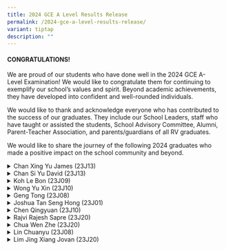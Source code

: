 ```yaml
---
title: 2024 GCE A Level Results Release
permalink: /2024-gce-a-level-results-release/
variant: tiptap
description: ""
---
```

<h4><strong>CONGRATULATIONS!</strong></h4>
<p>We are proud of our&nbsp;students who have done well in the 2024 GCE&nbsp;A-Level&nbsp;Examination!
We would like to congratulate them for continuing to exemplify our school’s
values and spirit.&nbsp;Beyond academic achievements, they have developed
into confident and well-rounded individuals.</p>
<p>We would like to thank and acknowledge everyone who has contributed to
the success of our graduates. They include our School Leaders, staff who
have taught or assisted the students, School Advisory Committee, Alumni,
Parent-Teacher Association, and parents/guardians of all RV graduates.</p>
<p>We would like to share the journey of the following 2024 graduates who
made&nbsp;a&nbsp;positive impact on the school community and beyond.</p>
<div data-type="detailGroup" class="isomer-accordion isomer-accordion-white">
<details class="isomer-details">
<summary>Chan Xing Yu James (23J13)</summary>
<div data-type="detailsContent" class="isomer-details-content">
<p></p>
<div class="isomer-image-wrapper">
<img style="width: 50%;" height="auto" width="100%" alt="" src="/images/2024 GCE A Level /23J13_08_4R.jpg">
</div>
<p>James is a promising young scientist who has a strong passion for Science,
Technology, Engineering, and Mathematics (STEM). This can be seen from
his active involvement in various workshops and enrichment programmes,
including the Young Defence Scientists Programme (YDSP) World of Science
modules in Computer Security and Quantum Technologies, YDSP Enrichment
Workshops, and the SWIFT Accelerator Programme. As the President of the
school’s Science Leaders Academy (SLA), James was committed to promoting
STEM education when planning the inaugural RV STEM Festival 2024 and fostering
strong bonds within the academy. A pivotal moment in James's journey was
his YDSP experience at the DSO National Laboratories. Here, he researched
on artificial intelligence, chatbots, and the security of large language
models. This project was particularly significant as it allowed James and
his twin brother, David, to explore uncharted territory in research. They
traversed the entire research cycle, from hypothesis formulation to data
analysis and conclusion drawing, gaining invaluable insights into the differences
between practical skills and research methodologies. His strong interest
in cybersecurity is evident from his role as Vice President of the school’s
Capture-The-Flag (CTF), where he planned training sessions and achieved
impressive rankings in cybersecurity competitions. In his free time, he
attended online courses such as Harvard's cybersecurity and TryHackMe.
He also actively participated in competitions with the locally founded
"Singapore Students Merger Team", co-founded by David. This team participates
in Capture-The-Flag (CTF) cybersecurity competitions, fostering a community
of learning and skill development. It swiftly rose to prominence, becoming
one of the top teams in Singapore. James played a crucial role in recruiting
new members, organising training sessions, and promoting events within
their networks. As James continues his journey in STEM, he stands as an
inspiration to his peers and juniors alike. His story is one of relentless
pursuit of knowledge, unwavering dedication to innovation, and a deep-seated
desire to make a positive impact on the world through STEM.</p>
<p><strong>&nbsp;</strong>
</p>
</div>
</details>
<details class="isomer-details">
<summary>Chan Si Yu David (23J13)</summary>
<div data-type="detailsContent" class="isomer-details-content">
<p></p>
<div class="isomer-image-wrapper">
<img style="width: 50%;" height="auto" width="100%" alt="" src="/images/2024 GCE A Level /Chan_Si_Yu_David.jpg">
</div>
<p>David demonstrates an exceptional aptitude for technology, evident in
his founding of the "Singapore Students Merger Team". This team participates
in Capture-The-Flag (CTF) cybersecurity competitions, fostering a community
of learning and skill development. Comprising highly skilled student participants,
it swiftly rose to become one of Singapore's top competition teams. David’s
innovative approaches to team building, skill development, and outreach
efforts reflect his commitment to nurturing Singapore's young cybersecurity
talent. His prowess and efforts are further evidenced by his victory in
the Cyber Security Agency of Singapore’s Advanced Youth Cyber Exploration
Programme 2023 and his leadership of the school team to emerge as champions
in the international OS CTF 2024 competition. Internships at the Ministry
of Home Affairs and DSO National Laboratories, coupled with his DSTA Junior
College Scholarship, further underscore his passion and potential in the
field of cybersecurity. David’s leadership skills shine through in his
various roles: Vice President of the Mathematics Leaders Academy, Director
of the school’s inaugural STEM Fest, Vice President of the school’s Chess
Club, and EXCO member of Infocomm Club. His leadership abilities and active
engagement in academic and community endeavours exemplify his unwavering
pursuit of excellence.</p>
<p></p>
</div>
</details>
<details class="isomer-details">
<summary>Koh Le Bon (23J09)</summary>
<div data-type="detailsContent" class="isomer-details-content">
<p></p>
<div class="isomer-image-wrapper">
<img style="width: 100%" height="auto" width="100%" alt="" src="/images/2024 GCE A Level /Koh_Le_Bon_optimized.png">
</div>
<p>As a Wushu athlete in the national team, Koh Le Bon exemplifies the pinnacle
of dedication, skill, and discipline. His stellar performance earned him
top honours in two events at the National School Games of 2023 and a silver
medal in the Qiangshu category at the International Wushu Invitational
Tournament 2024 in Jiangsu, China. Le Bon’s wushu journey was not without
its setbacks. In J1, he had an injury which prevented him from training
for the Asian Wushu Junior trials. Although he was disappointed at having
missed a golden opportunity, he chose to focus on his recovery, working
diligently with his physiotherapist and coaches rather than dwelling on
the missed trials. As Le Bon was gearing up to represent Singapore in the
Asian Wushu Championships in September 2024, an untimely injury compelled
him to withdraw from the competition. This was frustrating for him but
he recognised that the situation was largely beyond his control and chose
to redirect his energy towards his A-Level preparation, viewing this as
the most constructive way to move forward. Beyond competitions, Le Bon
was so passionate about wushu that he volunteered to perform and choreograph
wushu routines for Chingay when he was in J1. In the following year, he
took on the challenge of leading and teaching children aged 12 and below
to perform. This was no mean feat as he had to choreograph routines that
were manageable for the young performers, many of whom lacked a strong
wushu foundation. He also had to constantly adapt and finetune the choreography
to accommodate Chingay’s evolving artistic vision. Le Bon's remarkable
journey culminated in his nomination as the school's valedictorian, a testament
to his all-round achievements and the impact he has made on his school
community. His story is truly inspiring, demonstrating how the application
of adaptability and resilience helped him overcome all odds.</p>
</div>
</details>
<details class="isomer-details">
<summary>Wong Yu Xin (23J10)</summary>
<div data-type="detailsContent" class="isomer-details-content">
<p></p>
<div class="isomer-image-wrapper">
<img style="width: 50%;" height="auto" width="100%" alt="" src="/images/2024 GCE A Level /Wong_Yu_Xin.jpg">
</div>
<p>Throughout Yu Xin’s tenure as Vice-President of the Junior College Students’
Council, she has demonstrated exceptional leadership skills. She helmed
numerous school events successfully, including serving as Chairperson of
Boon Lay Countdown 2024 and Programme Committee Head for the Y.LEAD seminar.
&nbsp;At the core of Yu Xin's leadership approach is a strong belief in
people-centricity and compassion. She is empathetic towards her peers and
has a keen understanding of their strengths. Her confidence and willingness
to voice her convictions, even in challenging situations, have made her
a dependable and inspiring role model. Despite her heavy school commitments,
she found time to assist children of diverse backgrounds and needs in their
studies every week under the Budding Minds Programme. She also volunteered
as a production crew member for Chingay Parade Singapore 2024, allowing
her to engage with various social groups beyond the school community. &nbsp;</p>
</div>
</details>
<details class="isomer-details">
<summary>Geng Tong (23J08)</summary>
<div data-type="detailsContent" class="isomer-details-content">
<p></p>
<div class="isomer-image-wrapper">
<img style="width: 50%;" height="auto" width="100%" alt="" src="/images/2024 GCE A Level /Geng_Tong.jpg">
</div>
<p>Geng Tong is a dedicated community leader, serving as team leader of the
Boon Lay Youth PAP and secretary of the Boon Lay Resident Network for Zone
D in 2023 to strengthen community engagement. She collaborated with six
disability organisations, helped at weekly Meet-The-People Sessions, and
participated in community initiatives by facilitating engagement with the
residents. Her dedication to service was also evident in school where she
curated cultural events, including the annual China Studies Perspective
Forum in partnership with Business China, in her capacity as EXCO member
of the Bicultural Leaders Academy (BLA). Geng Tong led her team to clinch
the championship at the Hwa Chong China Studies in Chinese Forum 2023 and
was named Best Speaker in the Singapore Chinese Debate Invitational 2023,
where her team secured the national 1st runner-up position. She is also
passionate about the creative arts – her short film, co-produced with a
classmate, explored the theme of “World Around Me” at a student visual
storytelling competition in 2024, securing the second-place position in
its category.</p>
</div>
</details>
<details class="isomer-details">
<summary>Joshua Tan Seng Hong (23J01)</summary>
<div data-type="detailsContent" class="isomer-details-content">
<p></p>
<div class="isomer-image-wrapper">
<img style="width: 50%;" height="auto" width="100%" alt="" src="/images/2024 GCE A Level /Joshua_Tan_Seng_Hong.jpg">
</div>
<p>As President of the Bicultural Leaders Academy (BLA), Joshua demonstrated
a strong commitment to promoting Chinese language and culture by spearheading
innovative initiatives. These included a hands-on Pineapple Tart Workshop,
where participants learned to craft this traditional Lunar New Year delicacy,
and the creation of an exclusive Red Packet design for the school, incorporating
elements of Chinese art and symbolism. His keen interest in global affairs
is evident from his active participation in political science and international
relations forums. Notably, Joshua served as a moderator at the 2023 China
Studies Perspective Forum, showcasing his ability to facilitate high-level
discussions on complex global issues. An inventive thinker, his interdisciplinary
research on plant-based meat earned him the Outstanding Award at the Bicultural
Studies Programme (BSP) Symposium. Joshua’s zeal for bicultural studies
is infectious, as he actively encouraged his peers to pursue this field.
His enthusiasm illustrates the rewards that come from embracing and synthesising
diverse cultural perspectives.</p>
</div>
</details>
<details class="isomer-details">
<summary>Chen Qingyuan (23J10)</summary>
<div data-type="detailsContent" class="isomer-details-content">
<p></p>
<div class="isomer-image-wrapper">
<img style="width: 50%;" height="auto" width="100%" alt="" src="/images/2024 GCE A Level /Chen_Qingyuan.jpg">
</div>
<p>Qingyuan demonstrated leadership as President of the Mathematics Leaders
Academy (MLA) and co-founder of the school’s Informatics Olympiad team,
mentoring juniors and fostering a love for learning. As Director of the
inaugural RVHS Science, Technology, Engineering and Mathematics (STEM)
Festival, he promoted STEM education among primary students. His proficiency
in foreign languages, natural sciences, mathematics, and computational
modelling has earned him several accolades, including an opportunity to
represent Singapore at the International Science School held at the University
of Sydney. From this overseas attachment, he gained valuable insights which
he applied to the planning of MLA’s Overseas Experiential Learning Programme,
Sydney (Australia). His passion for STEM is evident in his commitment to
tackling global issues. His innovative proposal to improve seawater desalination
efficiency, addressing the critical issue of water scarcity, earned him
a Gold award at the Singapore Science and Engineering Fair 2024. Seeking
real-world experiences, Qingyuan worked at Defence Science and Technology
Agency (DSTA) and volunteered for the Youth STEM Empowerment Programme.
His service in these areas reflects his belief in giving back to the community
by sharing his acquired knowledge.</p>
</div>
</details>
<details class="isomer-details">
<summary>Rajvi Rajesh Sapre (23J20)</summary>
<div data-type="detailsContent" class="isomer-details-content">
<p></p>
<div class="isomer-image-wrapper">
<img style="width: 100%" height="auto" width="100%" alt="" src="/images/2024 GCE A Level /Rajvi_Rajesh_Sapre.jpg">
</div>
<p>As Vice-President of The Eco-Sustainability Leadership Academy (TESLA),
Rajvi played a key role in advancing environmental sustainability initiatives.
She collaborated with an environmental social enterprise to set up a booth
at the Eco-Carnival@PassionWave. This initiative raised awareness about
sustainable fashion and responsible consumption. She also mentored primary
school students on environmental sustainability, inspiring them to adopt
eco-friendly practices. Her commitment to sustainability extended to hands-on
initiatives like vermicomposting, where she explored effective waste management
solutions to reduce food waste. Beyond TESLA, Rajvi leads by example, incorporating
eco-friendly practices into her daily life and encouraging mindful resource
use among her peers and family. Through her leadership, advocacy, and initiatives,
she has made a meaningful impact in raising environmental awareness and
action.</p>
</div>
</details>
<details class="isomer-details">
<summary>Chua Wen Zhe (23J20)</summary>
<div data-type="detailsContent" class="isomer-details-content">
<p></p>
<div class="isomer-image-wrapper">
<img style="width: 50%;" height="auto" width="100%" alt="" src="/images/2024 GCE A Level /Chua_Wen_Zhe.jpg">
</div>
<p>As President of Chinese Orchestra (CO), Wen Zhe was a talented Sheng player
who made creative musical arrangements for CO. His musicianship was recognised
by the Singapore National Youth Chinese Orchestra which gave him the opportunity
to grow his experience through four overseas concerts and exchanges in
Malaysia, as well as local concerts. A member of the Humanities and Social
Sciences Leaders Academy (HSSLA), Wen Zhe had a deep passion for Geography,
as seen from his participation in an urban planning competition, “Challenge
for the Urban and Built Environment”. His team’s redevelopment proposal
and design scheme for Jurong Hill and Bird Park earned them a Certificate
of Merit, showcasing his ability to apply classroom knowledge to real-world
urban planning. His love for the humanities translated into a desire to
mentor his junior academy members to cultivate intellectual curiosity and
humanist ideals via the academy's School-wide "HSSLA Now!" programme which
seeks to spark a deeper interest in Humanities among students.</p>
</div>
</details>
<details class="isomer-details">
<summary>Lin Chuanyu (23J08)</summary>
<div data-type="detailsContent" class="isomer-details-content">
<p></p>
<div class="isomer-image-wrapper">
<img style="width: 50%;" height="auto" width="100%" alt="" src="/images/2024 GCE A Level /Lin_Chuanyu.jpg">
</div>
<p>As President of Venture Scouts, Chuanyu developed innovative training
methods, inspired in his juniors a passion for Scouting, and motivated
them to strive for the President’s Scout Award. His involvement in national
Scouting events helped spread enthusiasm for outdoor activities. He transformed
a Values-in-Action (VIA) project, undertaken by his Venture Scouts peers,
into his Venture service project, benefiting seniors in the community (
<a rel="noopener noreferrer nofollow" target="_blank">https://www.zaobao.com.sg/news/singapore/story20241202-5450170</a>). Despite
his numerous commitments, including History and Current Affairs Society
(HACAS) and RV Model United Nations (RVMUN) responsibilities, scout assessments,
chairperson duties, and academic pursuits, Chuanyu successfully balanced
these with his preparation for the President’s Scout Award, which he ultimately
achieved. Known for his humility and determination, Chuanyu exemplifies
the qualities of a well-rounded and dedicated leader.</p>
<p></p>
</div>
</details>
<details class="isomer-details">
<summary>Lim Jing Xiang Jovan (23J20)</summary>
<div data-type="detailsContent" class="isomer-details-content">
<p></p>
<div class="isomer-image-wrapper">
<img style="width: 50%;" height="auto" width="100%" alt="" src="/images/2024 GCE A Level /Lim_Jing_Xiang_Jovan.jpg">
</div>
<p>Jovan demonstrated exceptional resilience in his academic journey as he
sought to overcome his learning challenges. He proactively developed and
diligently practised reading and visualisation strategies to enhance his
reading speed and comprehension. He stepped out of his comfort zone to
connect with others through community service and initiated a project “Rainbow
Heroes”, an empowerment programme for young adults with special needs.
Jovan also volunteered regularly at a reading programme for underprivileged
children and shared his own experiences of learning as well as his passion
for Literature in English, with the hope that his personal journey would
inspire and create an everlasting positive impact. In the Student Editorial
Club, his creative flair found expression in his role as Head of Publicity.
Jovan’s journey, marked by perseverance and courage, is an inspiration
to all.</p>
</div>
</details>
</div>
<p></p>
<p></p>